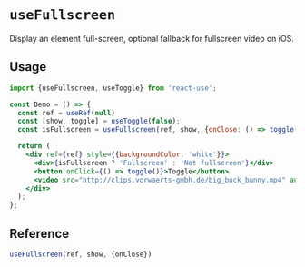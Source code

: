 # `useFullscreen`

Display an element full-screen, optional fallback for fullscreen video on iOS.

## Usage

```jsx
import {useFullscreen, useToggle} from 'react-use';

const Demo = () => {
  const ref = useRef(null)
  const [show, toggle] = useToggle(false);
  const isFullscreen = useFullscreen(ref, show, {onClose: () => toggle(false)});

  return (
    <div ref={ref} style={{backgroundColor: 'white'}}>
      <div>{isFullscreen ? 'Fullscreen' : 'Not fullscreen'}</div>
      <button onClick={() => toggle()}>Toggle</button>
      <video src="http://clips.vorwaerts-gmbh.de/big_buck_bunny.mp4" autoPlay />
    </div>
  );
};
```

## Reference

```ts
useFullscreen(ref, show, {onClose})
```
